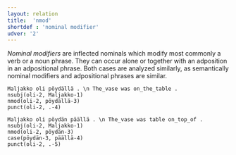 ```yaml
---
layout: relation
title:  'nmod'
shortdef : 'nominal modifier'
udver: '2'
---
```


*Nominal modifiers* are inflected nominals which modify most commonly a verb or a noun phrase. They can occur alone or together with an adposition in an adpositional phrase. Both cases are analyzed similarly, as semantically nominal modifiers and adpositional phrases are similar.

<!-- fname:nmod_alone.pdf -->
~~~ sdparse
Maljakko oli pöydällä . \n The_vase was on_the_table .
nsubj(oli-2, Maljakko-1)
nmod(oli-2, pöydällä-3)
punct(oli-2, .-4)
~~~

<!-- fname:nmod_adpos.pdf -->
~~~ sdparse
Maljakko oli pöydän päällä . \n The_vase was table on_top_of .
nsubj(oli-2, Maljakko-1)
nmod(oli-2, pöydän-3)
case(pöydän-3, päällä-4)
punct(oli-2, .-5)
~~~
<!-- Interlanguage links updated Ne 5. května 2024, 18:21:20 CEST -->

